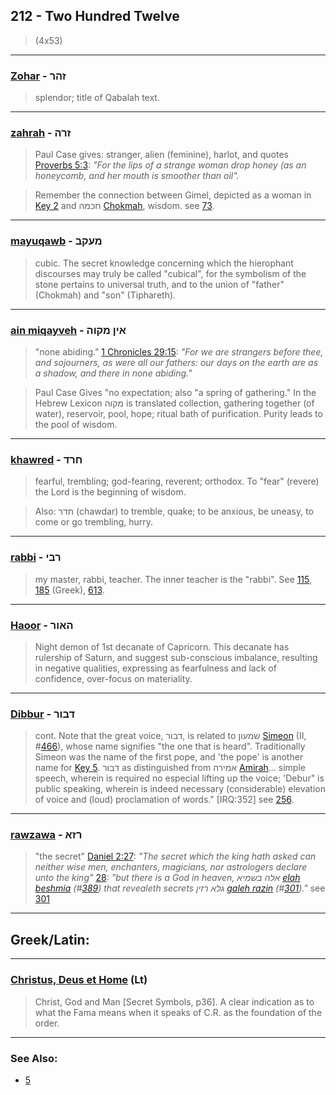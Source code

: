 ## 212 - Two Hundred Twelve
> (4x53)

---

### [Zohar](/keys/ZHR) - זהר
> splendor; title of Qabalah text.

---

### [zahrah](/keys/ZRH) - זרה
> Paul Case gives: stranger, alien (feminine), harlot, and quotes [Proverbs 5:3](http://biblehub.com/proverbs/5-3.htm): *"For the lips of a strange woman drop honey (as an honeycomb, and her mouth is smoother than oil".*

> Remember the connection between Gimel, depicted as a woman in [Key 2](2) and חכמה [Chokmah](/keys/ChKMH), wisdom. see [73](73).

---

### [mayuqawb](/keys/MOQB) - מעקב
> cubic. The secret knowledge concerning which the hierophant discourses may truly be called "cubical", for the symbolism of the stone pertains to universal truth, and to the union of "father" (Chokmah) and "son" (Tiphareth).

---

### [ain miqayveh](/keys/AIN.MQVH) - אין מקוה
> "none abiding." [1 Chronicles 29:15](http://biblehub.com/1_chronicles/29-15.htm): *"For we are strangers before thee, and sojourners, as were all our fathers: our days on the earth are as a shadow, and there in none abiding."*

> Paul Case Gives "no expectation; also "a spring of gathering." In the Hebrew Lexicon מקוה is translated collection, gathering together (of water), reservoir, pool, hope; ritual bath of purification. Purity leads to the pool of wisdom.

---

### [khawred](/keys/ChRD) - חרד
> fearful, trembling; god-fearing, reverent; orthodox. To "fear" (revere) the Lord is the beginning of wisdom.

> Also: חדר (chawdar) to tremble, quake; to be anxious, be uneasy, to come or go trembling, hurry.

---

### [rabbi](/keys/RBI) - רבי
> my master, rabbi, teacher. The inner teacher is the "rabbi". See [115](115), [185](185) (Greek), [613](613).

---

### [Haoor](/keys/HAVR) - האור
> Night demon of 1st decanate of Capricorn. This decanate has rulership of Saturn, and suggest sub-conscious imbalance, resulting in negative qualities, expressing as fearfulness and lack of confidence, over-focus on materiality.

---

### [Dibbur](/keys/DBVR) - דבור
> cont. Note that the great voice, דבור, is related to שמעון [Simeon](/keys/ShMOVN) (II, #[466](466)), whose name signifies "the one that is heard". Traditionally Simeon was the name of the first pope, and 'the pope' is another name for [Key 5](5). דבור as distinguished from אמירה [Amirah](/keys/AMIRH)... simple speech, wherein is required no especial lifting up the voice; 'Debur" is public speaking, wherein is indeed necessary (considerable) elevation of voice and (loud) proclamation of words." [IRQ:352] see [256](256).

---

### [rawzawa](/keys/RZH) - רזא
> "the secret" [Daniel 2:27](http://biblehub.com/daniel/2-27.htm): *"The secret which the king hath asked can neither wise men, enchanters, magicians, nor astrologers declare unto the king"*  [28](http://biblehub.com/daniel/2-28.htm): *"but there is a God in heaven, אלה בשמיא [elah beshmia](/keys/ALH.BShMIA) (#[389](389)) that revealeth secrets גלא רזין [galeh razin](/keys/GLA.RZIN) (#[301](301))."* see [301](301)

---

## Greek/Latin:

---

### [Christus, Deus et Home](/latin?word=Christus+Deus+et+Home) (Lt)
> Christ, God and Man [Secret Symbols, p36]. A clear indication as to what the Fama means when it speaks of C.R. as the foundation of the order.

---

### See Also:

- [5](5)
